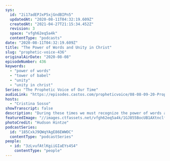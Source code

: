 ```yaml
---
sys:
  id: "2i17adEPJxP5xjGndBIPn5"
  updatedAt: "2020-08-11T04:32:19.609Z"
  createdAt: "2021-04-27T21:15:34.452Z"
  revision: 3
  space: "vfgh62eq5a4k"
  contentType: "podcasts"
date: "2020-08-11T04:32:19.609Z"
title: "The Power of Words and Unity in Christ"
slug: "prophetic-voice-436"
originalAirDate: "2020-08-08"
episodeNumber: 436
keywords:
  - "power of words"
  - "tower of babel"
  - "unity"
  - "unity in christ"
Series: "The Prophetic Voice of Our Time"
audioLink: "https://episodes.castos.com/propheticvoice/08-08-09-20-Prophetic-Voice-of-our-Time-[mixdown]-01.mp3"
hosts:
  - "Cristina Sosso"
showTranscript: false
description: "During these times we must recognize the power of words and unity. Do not partake in the spread of negative words, rather, speak positive words. We must put our differences aside and unite in Christ to do what He has called us to do."
featuredImage: "//images.ctfassets.net/vfgh62eq5a4k/1GJ855BocUB1AXtnclfF3b/84739cab99a4e3efbce75e5bfed8ef3c/hudson-hintze-vpxeE7s-my4-unsplash__1_.jpg"
photoCredit: "Hudson Hintze"
podcastSeries:
  id: "185CxkJ9QWqYAgE86EWWOC"
  contentType: "podcastSeries"
people:
  - id: "3zLvufAtlKgiiGIaEYs4S4"
    contentType: "people"
---
```

